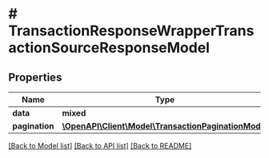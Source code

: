 # # TransactionResponseWrapperTransactionSourceResponseModel

## Properties

Name | Type | Description | Notes
------------ | ------------- | ------------- | -------------
**data** | **mixed** |  |
**pagination** | [**\OpenAPI\Client\Model\TransactionPaginationModel**](TransactionPaginationModel.md) |  |

[[Back to Model list]](../../README.md#models) [[Back to API list]](../../README.md#endpoints) [[Back to README]](../../README.md)
